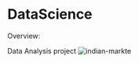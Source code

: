 # DataScience

Overview: 

Data Analysis project
![indian-markte](https://user-images.githubusercontent.com/84391813/139391338-24b40a81-298e-42f1-af28-c7668f02f83b.jpg)
